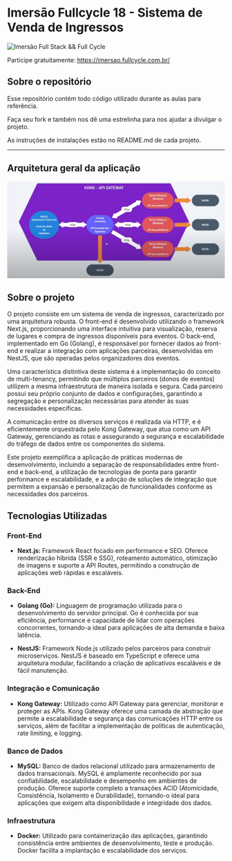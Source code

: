 # Imersão Fullcycle 18 - Sistema de Venda de Ingressos

![Imersão Full Stack && Full Cycle](https://events-fullcycle.s3.amazonaws.com/events-fullcycle/static/site/img/grupo_4417.png)

Participe gratuitamente: https://imersao.fullcycle.com.br/

## Sobre o repositório

Esse repositório contém todo código utilizado durante as aulas para referência.

Faça seu fork e também nos dê uma estrelinha para nos ajudar a divulgar o projeto.

As instruções de instalações estão no README.md de cada projeto.

---

## Arquitetura geral da aplicação

![Foto da arquitetura da aplicação](arquitetura-geral.png)

## Sobre o projeto

O projeto consiste em um sistema de venda de ingressos, caracterizado por uma arquitetura robusta. O front-end é desenvolvido utilizando o framework Next.js, proporcionando uma interface intuitiva para visualização, reserva de lugares e compra de ingressos disponíveis para eventos. O back-end, implementado em Go (Golang), é responsável por fornecer dados ao front-end e realizar a integração com aplicações parceiras, desenvolvidas em NestJS, que são operadas pelos organizadores dos eventos.

Uma característica distintiva deste sistema é a implementação do conceito de multi-tenancy, permitindo que múltiplos parceiros (donos de eventos) utilizem a mesma infraestrutura de maneira isolada e segura. Cada parceiro possui seu próprio conjunto de dados e configurações, garantindo a segregação e personalização necessárias para atender às suas necessidades específicas.

A comunicação entre os diversos serviços é realizada via HTTP, e é eficientemente orquestrada pelo Kong Gateway, que atua como um API Gateway, gerenciando as rotas e assegurando a segurança e escalabilidade do tráfego de dados entre os componentes do sistema.

Este projeto exemplifica a aplicação de práticas modernas de desenvolvimento, incluindo a separação de responsabilidades entre front-end e back-end, a utilização de tecnologias de ponta para garantir performance e escalabilidade, e a adoção de soluções de integração que permitem a expansão e personalização de funcionalidades conforme as necessidades dos parceiros.

## Tecnologias Utilizadas

### Front-End

- <b>Next.js:</b> Framework React focado em performance e SEO. Oferece renderização híbrida (SSR e SSG), roteamento automático, otimização de imagens e suporte a API Routes, permitindo a construção de aplicações web rápidas e escaláveis.

### Back-End

- <b>Golang (Go):</b> Linguagem de programação utilizada para o desenvolvimento do servidor principal. Go é conhecida por sua eficiência, performance e capacidade de lidar com operações concorrentes, tornando-a ideal para aplicações de alta demanda e baixa latência.

- <b>NestJS:</b> Framework Node.js utilizado pelos parceiros para construir microserviços. NestJS é baseado em TypeScript e oferece uma arquitetura modular, facilitando a criação de aplicativos escaláveis e de fácil manutenção.

### Integração e Comunicação

- <b>Kong Gateway:</b> Utilizado como API Gateway para gerenciar, monitorar e proteger as APIs. Kong Gateway oferece uma camada de abstração que permite a escalabilidade e segurança das comunicações HTTP entre os serviços, além de facilitar a implementação de políticas de autenticação, rate limiting, e logging.

### Banco de Dados

- <b>MySQL:</b> Banco de dados relacional utilizado para armazenamento de dados transacionais. MySQL é amplamente reconhecido por sua confiabilidade, escalabilidade e desempenho em ambientes de produção. Oferece suporte completo a transações ACID (Atomicidade, Consistência, Isolamento e Durabilidade), tornando-o ideal para aplicações que exigem alta disponibilidade e integridade dos dados.

### Infraestrutura

- <b>Docker:</b> Utilizado para containerização das aplicações, garantindo consistência entre ambientes de desenvolvimento, teste e produção. Docker facilita a implantação e escalabilidade dos serviços.

